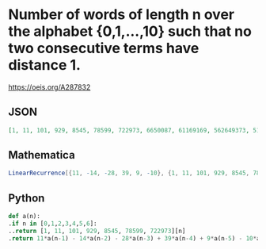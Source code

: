 # Number of words of length n over the alphabet \{0,1,\.\.\.,10\} such that no two consecutive terms have distance 1\.
https://oeis.org/A287832
## JSON
```JSON
[1, 11, 101, 929, 8545, 78599, 722973, 6650087, 61169169, 562649373, 5175390189, 47604538285, 437878494689, 4027716327495, 37047945974857, 340776308298291, 3134546038698889, 28832341420057365, 265207115001514409, 2439441626426418609, 22438596523731989473]
```
## Mathematica
```Mathematica
LinearRecurrence[{11, -14, -28, 39, 9, -10}, {1, 11, 101, 929, 8545, 78599, 722973}, 20]
```
## Python
```Python
def a(n):
.if n in [0,1,2,3,4,5,6]:
..return [1, 11, 101, 929, 8545, 78599, 722973][n]
.return 11*a(n-1) - 14*a(n-2) - 28*a(n-3) + 39*a(n-4) + 9*a(n-5) - 10*a(n-6)
```
